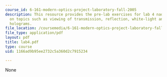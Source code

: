 ```yaml
---
course_id: 6-161-modern-optics-project-laboratory-fall-2005
description: This resource provides the pre-lab exercises for lab 4 nad in-lab exercises
  on topics such as viewing of transmission, reflection, white-light and computer-generated
  holograms.
file_location: /coursemedia/6-161-modern-optics-project-laboratory-fall-2005/1166ad9b95ee2732c5a360d2c7915234_lab4.pdf
file_type: application/pdf
layout: pdf
title: lab4.pdf
type: course
uid: 1166ad9b95ee2732c5a360d2c7915234

---
```

None
